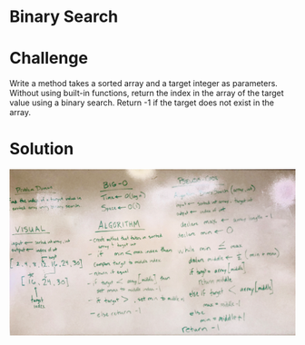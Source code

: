 # Binary Search

# Challenge
Write a method takes a sorted array and a target integer as parameters. Without using built-in functions, return the index in the array of the target value using a binary search. Return -1 if the target does not exist in the array. 

# Solution

![Binary Search](../../assets/challenge3.png)